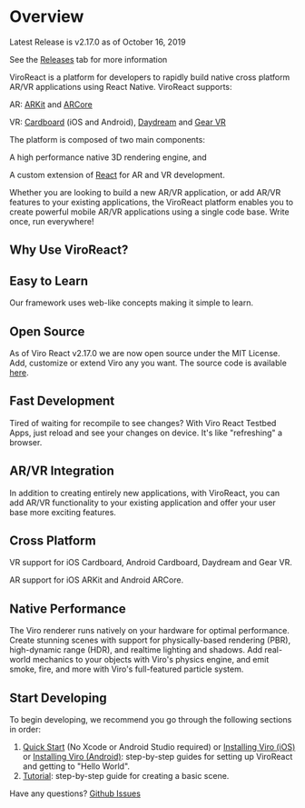 # Overview

Latest Release is v2.17.0 as of October 16, 2019

See the [Releases](releases.md) tab for more information

ViroReact is a platform for developers to rapidly build native cross platform AR/VR applications using React Native. ViroReact supports:

AR: [ARKit](https://developer.apple.com/augmented-reality/) and [ARCore](https://developers.google.com/ar/)

VR: [Cardboard](https://arvr.google.com/cardboard/) (iOS and Android), [Daydream](https://arvr.google.com/daydream/) and [Gear VR](https://www.samsung.com/global/galaxy/gear-vr/)

The platform is composed of two main components:

A high performance native 3D rendering engine, and

A custom extension of [React](https://reactjs.org/) for AR and VR development.

Whether you are looking to build a new AR/VR application, or add AR/VR features to your existing applications, the ViroReact platform enables you to create powerful mobile AR/VR applications using a single code base. Write once, run everywhere!

## Why Use ViroReact?
## Easy to Learn
Our framework uses web-like concepts making it simple to learn.


## Open Source
As of Viro React v2.17.0 we are now open source under the MIT License. Add, customize or extend Viro any you want. The source code is available [here](https://github.com/viromedia/viro).

## Fast Development
Tired of waiting for recompile to see changes? With Viro React Testbed Apps, just reload and see your changes on device. It's like "refreshing" a browser.


## AR/VR Integration
In addition to creating entirely new applications, with ViroReact, you can add AR/VR functionality to your existing application and offer your user base more exciting features.


## Cross Platform
VR support for iOS Cardboard, Android Cardboard, Daydream and Gear VR.

AR support for iOS ARKit and Android ARCore.


## Native Performance
The Viro renderer runs natively on your hardware for optimal performance. Create stunning scenes with support for physically-based rendering (PBR), high-dynamic range (HDR), and realtime lighting and shadows. Add real-world mechanics to your objects with Viro's physics engine, and emit smoke, fire, and more with Viro's full-featured particle system.


## Start Developing
To begin developing, we recommend you go through the following sections in order:

1. [Quick Start](quick-start.md) (No Xcode or Android Studio required) or [Installing Viro (iOS)](starting-a-new-viro-project-1.md) or [Installing Viro (Android)](installing-viro-android): step-by-step guides for setting up ViroReact and getting to "Hello World".
2. [Tutorial](tutorial): step-by-step guide for creating a basic scene.

Have any questions? [Github Issues](https://github.com/viromedia/viro/issues)